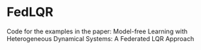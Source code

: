 # FedLQR
Code for the examples in the paper: Model-free Learning with Heterogeneous Dynamical Systems: A Federated LQR Approach

